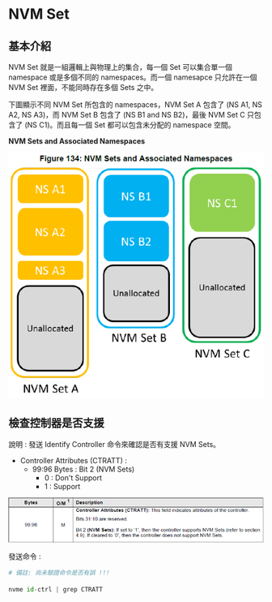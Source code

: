 # NVM Set

## 基本介紹

NVM Set 就是一組邏輯上與物理上的集合，每一個 Set 可以集合單一個 namespace 或是多個不同的 namespaces。而一個 namesapce 只允許在一個 NVM Set 裡面，不能同時存在多個 Sets 之中。

下圖顯示不同 NVM Set 所包含的 namespaces，NVM Set A 包含了 (NS A1, NS A2, NS A3)，而 NVM Set B 包含了 (NS B1 and NS B2)，最後 NVM Set C 只包含了 (NS C1)。而且每一個 Set 都可以包含未分配的 namespace 空間。

**NVM Sets and Associated Namespaces**

![NVM Sets](https://github.com/miniedwins/learning/blob/main/nvme/pic/NVM_Sets_and_Associated_Namespaces.png)



## 檢查控制器是否支援

說明 : 發送 Identify Controller 命令來確認是否有支援 NVM Sets。

- Controller Attributes (CTRATT) :
  - 99:96 Bytes : Bit 2 (NVM Sets)
    - 0 : Don't Support
    - 1 : Support

![](https://github.com/miniedwins/learning/blob/main/nvme/pic/identify_controller/Identify_Controller_CTRATT_Bit2_NVM_Sets.png)

發送命令 : 

~~~python
# 備註: 尚未驗證命令是否有誤 !!!

nvme id-ctrl | grep CTRATT
~~~

